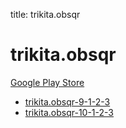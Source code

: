 title: trikita.obsqr
# trikita.obsqr


[Google Play Store](https://play.google.com/store/apps/details?id=trikita.obsqr)


* [trikita.obsqr-9-1-2-3](./trikita.obsqr-9-1-2-3/)
* [trikita.obsqr-10-1-2-3](./trikita.obsqr-10-1-2-3/)